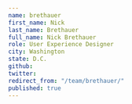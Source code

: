 ```yaml
---
name: brethauer
first_name: Nick
last_name: Brethauer
full_name: Nick Brethauer
role: User Experience Designer
city: Washington
state: D.C.
github: 
twitter: 
redirect_from: "/team/brethauer/"
published: true
---
```


